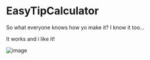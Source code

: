 # EasyTipCalculator

So what everyone knows how yo make it? I know it too...

It works and i like it!

![image](https://user-images.githubusercontent.com/112074809/193645739-82bd3656-ac12-4e23-aa8c-11cd5f708050.png)

